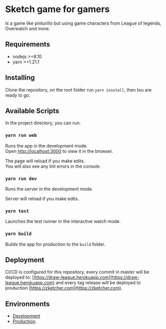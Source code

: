 # Sketch game for gamers
Is a game like pinturillo but using game characters from League of legends, Overwatch and more.

## Requirements
* nodejs >=8.10
* yarn >=1.21.1

## Installing
Clone the repository, on the root folder run `yarn insntall`, then tou are ready to go.

## Available Scripts
In the project directory, you can run:

### `yarn run web`

Runs the app in the development mode.<br />
Open [http://localhost:3000](http://localhost:3000) to view it in the browser.

The page will reload if you make edits.<br />
You will also see any lint errors in the console.

### `yarn run dev`

Runs the server in the development mode.<br />

Server will reload if you make edits.<br />

### `yarn test`

Launches the test runner in the interactive watch mode.

### `yarn build`

Builds the app for production to the `build` folder.

## Deployment

CI/CD is configured for this repository, every commit in master will be deployed to: [https://draw-league.herokuapp.com](https://draw-league.herokuapp.com) and every tag release will be deployed to production [https://zketcher.com](https://zketcher.com).

## Environments

* [Development](https://draw-league.herokuapp.com)
* [Production](https://zketcher.com).



